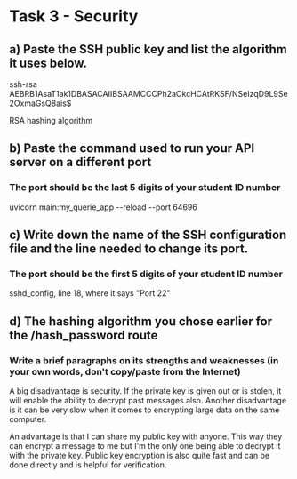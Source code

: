# Task 3 - Security

## a) Paste the SSH public key and list the algorithm it uses below.
ssh-rsa AEBRB1AsaT1ak1DBASACAIIBSAAMCCCPh2aOkcHCAtRKSF/NSeIzqD9L9Se2OxmaGsQ8ais$

RSA hashing algorithm
## b) Paste the command used to run your API server on a different port
### The port should be the last 5 digits of your student ID number
uvicorn main:my_querie_app --reload --port 64696

## c) Write down the name of the SSH configuration file and the line needed to change its port.
### The port should be the first 5 digits of your student ID number
sshd_config, line 18, where it says "Port 22" 

## d) The hashing algorithm you chose earlier for the /hash_password route
### Write a brief paragraphs on its strengths and weaknesses (in your own words, don't copy/paste from the Internet)
A big disadvantage is security. If the private key is given out or is stolen, it will enable the ability to decrypt past messages also.
Another disadvantage is it can be very slow when it comes to encrypting large data on the same computer.


An advantage is that I can share my public key with anyone. This way they can encrypt a message to me but I'm the only one being able to decrypt it with the private key.
Public key encryption is also quite fast and can be done directly and is helpful for verification. 